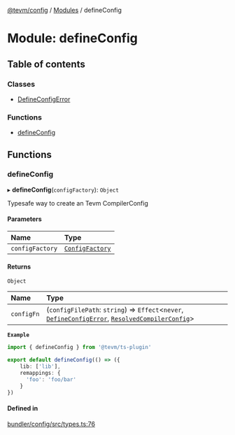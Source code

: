 [@tevm/config](../README.md) / [Modules](../modules.md) / defineConfig

# Module: defineConfig

## Table of contents

### Classes

- [DefineConfigError](../classes/defineConfig.DefineConfigError.md)

### Functions

- [defineConfig](defineConfig.md#defineconfig)

## Functions

### defineConfig

▸ **defineConfig**(`configFactory`): `Object`

Typesafe way to create an Tevm CompilerConfig

#### Parameters

| Name | Type |
| :------ | :------ |
| `configFactory` | [`ConfigFactory`](types.md#configfactory) |

#### Returns

`Object`

| Name | Type |
| :------ | :------ |
| `configFn` | (`configFilePath`: `string`) => `Effect`\<`never`, [`DefineConfigError`](../classes/defineConfig.DefineConfigError.md), [`ResolvedCompilerConfig`](types.md#resolvedcompilerconfig)\> |

**`Example`**

```ts
import { defineConfig } from '@tevm/ts-plugin'

export default defineConfig(() => ({
	lib: ['lib'],
	remappings: {
	  'foo': 'foo/bar'
	}
})
```

#### Defined in

[bundler/config/src/types.ts:76](https://github.com/tevm/tevm-monorepo/blob/main/bundler/config/src/types.ts#L76)
